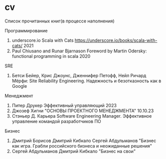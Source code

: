# cv
Список прочитанных книг(в процессе наполнения)

Программирование
1) underscore.io Scala with Cats https://underscore.io/books/scala-with-cats/ 2021
2) Paul Chiusano and Runar Bjarnason Foreword by Martin Odersky: functional programming in scala 2020

SRE
1) Бетси Бейер, Крис Джоунс, Дженнифер Петофф, Нейл Ричард Мёрфи: 
Site Reliability Engineering. Надежность и безотказность как в Google

Менеджмент
1) Питер Друкер  Эффективный управляющий 2023
2) Джозеф Хигни "ОСНОВЫ ПРОЕКТНОГО МЕНЕДЖМЕНТА" 10.10.23
3) Стэньер Д. Карьера Software Engineering Manager. Эффективное управление командой разработчиков ПО


Бизнес
1) Дмитрий Борисов Дмитрий Кибкало Сергей Абдульманов "Бизнес как игра. Грабли российского бизнеса и неожиданные решения"
2) Сергей Абдульманов Дмитрий Кибкало "Бизнес на свои"
   

